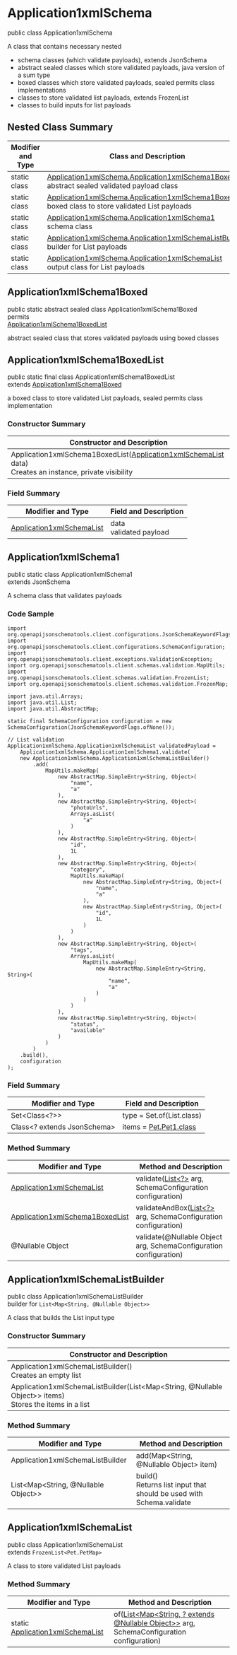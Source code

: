 # Application1xmlSchema
public class Application1xmlSchema

A class that contains necessary nested
- schema classes (which validate payloads), extends JsonSchema
- abstract sealed classes which store validated payloads, java version of a sum type
- boxed classes which store validated payloads, sealed permits class implementations
- classes to store validated list payloads, extends FrozenList
- classes to build inputs for list payloads

## Nested Class Summary
| Modifier and Type | Class and Description |
| ----------------- | ---------------------- |
| static class | [Application1xmlSchema.Application1xmlSchema1Boxed](#application1xmlschema1boxed)<br> abstract sealed validated payload class |
| static class | [Application1xmlSchema.Application1xmlSchema1BoxedList](#application1xmlschema1boxedlist)<br> boxed class to store validated List payloads |
| static class | [Application1xmlSchema.Application1xmlSchema1](#application1xmlschema1)<br> schema class |
| static class | [Application1xmlSchema.Application1xmlSchemaListBuilder](#application1xmlschemalistbuilder)<br> builder for List payloads |
| static class | [Application1xmlSchema.Application1xmlSchemaList](#application1xmlschemalist)<br> output class for List payloads |

## Application1xmlSchema1Boxed
public static abstract sealed class Application1xmlSchema1Boxed<br>
permits<br>
[Application1xmlSchema1BoxedList](#application1xmlschema1boxedlist)

abstract sealed class that stores validated payloads using boxed classes

## Application1xmlSchema1BoxedList
public static final class Application1xmlSchema1BoxedList<br>
extends [Application1xmlSchema1Boxed](#application1xmlschema1boxed)

a boxed class to store validated List payloads, sealed permits class implementation

### Constructor Summary
| Constructor and Description |
| --------------------------- |
| Application1xmlSchema1BoxedList([Application1xmlSchemaList](#application1xmlschemalist) data)<br>Creates an instance, private visibility |

### Field Summary
| Modifier and Type | Field and Description |
| ----------------- | ---------------------- |
| [Application1xmlSchemaList](#application1xmlschemalist) | data<br>validated payload |

## Application1xmlSchema1
public static class Application1xmlSchema1<br>
extends JsonSchema

A schema class that validates payloads

### Code Sample
```
import org.openapijsonschematools.client.configurations.JsonSchemaKeywordFlags;
import org.openapijsonschematools.client.configurations.SchemaConfiguration;
import org.openapijsonschematools.client.exceptions.ValidationException;
import org.openapijsonschematools.client.schemas.validation.MapUtils;
import org.openapijsonschematools.client.schemas.validation.FrozenList;
import org.openapijsonschematools.client.schemas.validation.FrozenMap;

import java.util.Arrays;
import java.util.List;
import java.util.AbstractMap;

static final SchemaConfiguration configuration = new SchemaConfiguration(JsonSchemaKeywordFlags.ofNone());

// List validation
Application1xmlSchema.Application1xmlSchemaList validatedPayload =
    Application1xmlSchema.Application1xmlSchema1.validate(
    new Application1xmlSchema.Application1xmlSchemaListBuilder()
        .add(
            MapUtils.makeMap(
                new AbstractMap.SimpleEntry<String, Object>(
                    "name",
                    "a"
                ),
                new AbstractMap.SimpleEntry<String, Object>(
                    "photoUrls",
                    Arrays.asList(
                        "a"
                    )
                ),
                new AbstractMap.SimpleEntry<String, Object>(
                    "id",
                    1L
                ),
                new AbstractMap.SimpleEntry<String, Object>(
                    "category",
                    MapUtils.makeMap(
                        new AbstractMap.SimpleEntry<String, Object>(
                            "name",
                            "a"
                        ),
                        new AbstractMap.SimpleEntry<String, Object>(
                            "id",
                            1L
                        )
                    )
                ),
                new AbstractMap.SimpleEntry<String, Object>(
                    "tags",
                    Arrays.asList(
                        MapUtils.makeMap(
                            new AbstractMap.SimpleEntry<String, String>(
                                "name",
                                "a"
                            )
                        )
                    )
                ),
                new AbstractMap.SimpleEntry<String, Object>(
                    "status",
                    "available"
                )
            )
        )
    .build(),
    configuration
);
```

### Field Summary
| Modifier and Type | Field and Description |
| ----------------- | ---------------------- |
| Set<Class<?>> | type = Set.of(List.class) |
| Class<? extends JsonSchema> | items = [Pet.Pet1.class](../../../../../components/schemas/Pet.md#pet1) |

### Method Summary
| Modifier and Type | Method and Description |
| ----------------- | ---------------------- |
| [Application1xmlSchemaList](#application1xmlschemalist) | validate([List<?>](#application1xmlschemalistbuilder) arg, SchemaConfiguration configuration) |
| [Application1xmlSchema1BoxedList](#application1xmlschema1boxedlist) | validateAndBox([List<?>](#application1xmlschemalistbuilder) arg, SchemaConfiguration configuration) |
| @Nullable Object | validate(@Nullable Object arg, SchemaConfiguration configuration) |
## Application1xmlSchemaListBuilder
public class Application1xmlSchemaListBuilder<br>
builder for `List<Map<String, @Nullable Object>>`

A class that builds the List input type

### Constructor Summary
| Constructor and Description |
| --------------------------- |
| Application1xmlSchemaListBuilder()<br>Creates an empty list |
| Application1xmlSchemaListBuilder(List<Map<String, @Nullable Object>> items)<br>Stores the items in a list |

### Method Summary
| Modifier and Type | Method and Description |
| ----------------- | ---------------------- |
| Application1xmlSchemaListBuilder | add(Map<String, @Nullable Object> item) |
| List<Map<String, @Nullable Object>> | build()<br>Returns list input that should be used with Schema.validate |

## Application1xmlSchemaList
public class Application1xmlSchemaList<br>
extends `FrozenList<Pet.PetMap>`

A class to store validated List payloads

### Method Summary
| Modifier and Type | Method and Description |
| ----------------- | ---------------------- |
| static [Application1xmlSchemaList](#application1xmlschemalist) | of([List<Map<String, ? extends @Nullable Object>>](#application1xmlschemalistbuilder) arg, SchemaConfiguration configuration) |
